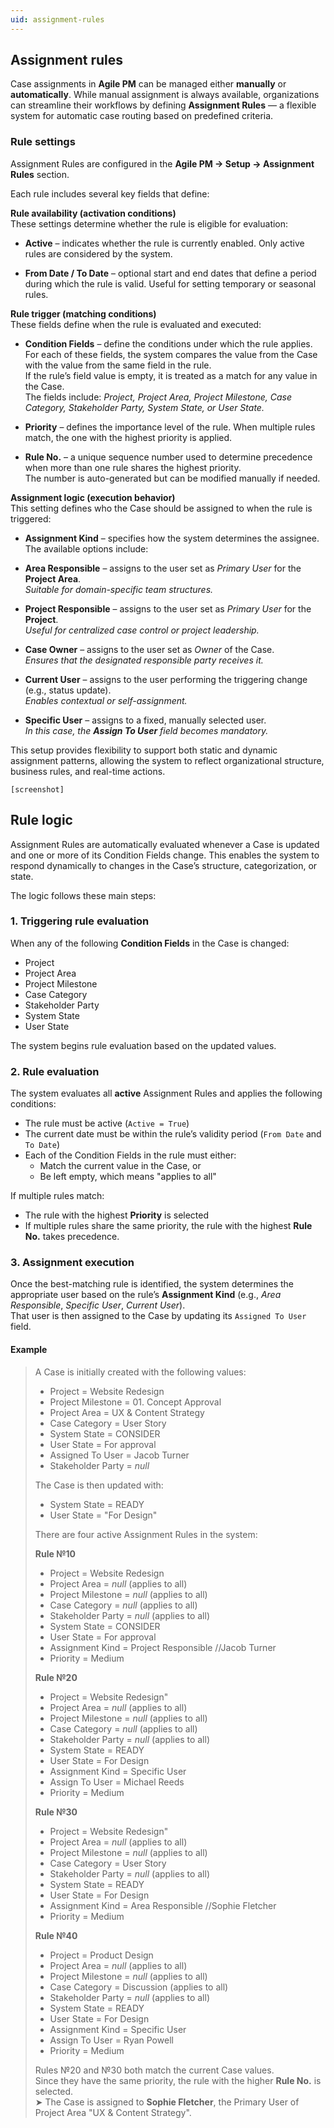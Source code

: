 ```yaml
---
uid: assignment-rules
---
```


## Assignment rules

Case assignments in **Agile PM** can be managed either **manually** or **automatically**. While manual assignment is always available, organizations can streamline their workflows by defining **Assignment Rules** — a flexible system for automatic case routing based on predefined criteria.


### Rule settings

Assignment Rules are configured in the **Agile PM → Setup → Assignment Rules** section.  

Each rule includes several key fields that define:

**Rule availability (activation conditions)** <br>
These settings determine whether the rule is eligible for evaluation:

- **Active** – indicates whether the rule is currently enabled. Only active rules are considered by the system.

- **From Date / To Date** – optional start and end dates that define a period during which the rule is valid. Useful for setting temporary or seasonal rules.


**Rule trigger (matching conditions)** <br>
These fields define when the rule is evaluated and executed:

- **Condition Fields** – define the conditions under which the rule applies.  
  For each of these fields, the system compares the value from the Case with the value from the same field in the rule.  
  If the rule’s field value is empty, it is treated as a match for any value in the Case.  
  The fields include: *Project, Project Area, Project Milestone, Case Category, Stakeholder Party, System State, or User State.*

- **Priority** – defines the importance level of the rule. When multiple rules match, the one with the highest priority is applied.

- **Rule No.** – a unique sequence number used to determine precedence when more than one rule shares the highest priority.  
  The number is auto-generated but can be modified manually if needed.


**Assignment logic (execution behavior)** <br>
This setting defines who the Case should be assigned to when the rule is triggered:

  - **Assignment Kind** – specifies how the system determines the assignee. The available options include:

  - **Area Responsible** – assigns to the user set as *Primary User* for the **Project Area**.  
    *Suitable for domain-specific team structures.*

  - **Project Responsible** – assigns to the user set as *Primary User* for the **Project**.  
    *Useful for centralized case control or project leadership.*

  - **Case Owner** – assigns to the user set as *Owner* of the Case.  
    *Ensures that the designated responsible party receives it.*

  - **Current User** – assigns to the user performing the triggering change (e.g., status update).  
    *Enables contextual or self-assignment.*

  - **Specific User** – assigns to a fixed, manually selected user.  
    *In this case, the **Assign To User** field becomes mandatory.*

This setup provides flexibility to support both static and dynamic assignment patterns, allowing the system to reflect organizational structure, business rules, and real-time actions.

`[screenshot]`


## Rule logic

Assignment Rules are automatically evaluated whenever a Case is updated and one or more of its Condition Fields change. This enables the system to respond dynamically to changes in the Case’s structure, categorization, or state.

The logic follows these main steps:

### 1. Triggering rule evaluation

When any of the following **Condition Fields** in the Case is changed:
- Project
- Project Area
- Project Milestone
- Case Category
- Stakeholder Party
- System State
- User State

The system begins rule evaluation based on the updated values.

### 2. Rule evaluation

The system evaluates all **active** Assignment Rules and applies the following conditions:
- The rule must be active (`Active = True`)
- The current date must be within the rule’s validity period (`From Date` and `To Date`)
- Each of the Condition Fields in the rule must either:
  - Match the current value in the Case, or
  - Be left empty, which means "applies to all"

If multiple rules match:
- The rule with the highest **Priority** is selected
- If multiple rules share the same priority, the rule with the highest **Rule No.** takes precedence.

### 3. Assignment execution

Once the best-matching rule is identified, the system determines the appropriate user based on the rule’s **Assignment Kind** (e.g., *Area Responsible*, *Specific User*, *Current User*).  
That user is then assigned to the Case by updating its `Assigned To User` field.

#### Example

> A Case is initially created with the following values:  
> - Project = Website Redesign
> - Project Milestone = 01. Concept Approval
> - Project Area = UX & Content Strategy
> - Case Category = User Story  
> - System State = CONSIDER
> - User State = For approval
> - Assigned To User = Jacob Turner
> - Stakeholder Party = *null*
>
> The Case is then updated with: 
> - System State = READY
> - User State = "For Design"
>
> There are four active Assignment Rules in the system:
>
> **Rule №10**  
> - Project = Website Redesign
> - Project Area = *null* (applies to all) 
> - Project Milestone = *null* (applies to all) 
> - Case Category = *null* (applies to all) 
> - Stakeholder Party = *null* (applies to all) 
> - System State = CONSIDER
> - User State = For approval
> - Assignment Kind = Project Responsible //Jacob Turner
> - Priority = Medium
>
>  **Rule №20**  
> - Project = Website Redesign"
> - Project Area = *null* (applies to all) 
> - Project Milestone = *null* (applies to all) 
> - Case Category = *null* (applies to all) 
> - Stakeholder Party = *null* (applies to all) 
> - System State = READY
> - User State = For Design
> - Assignment Kind = Specific User
> - Assign To User = Michael Reeds
> - Priority = Medium
>
>  **Rule №30**  
> - Project = Website Redesign"
> - Project Area = *null* (applies to all) 
> - Project Milestone = *null* (applies to all) 
> - Case Category = User Story 
> - Stakeholder Party = *null* (applies to all) 
> - System State = READY
> - User State = For Design
> - Assignment Kind = Area Responsible //Sophie Fletcher
> - Priority = Medium
>
> **Rule №40**  
> - Project = Product Design
> - Project Area = *null* (applies to all) 
> - Project Milestone = *null* (applies to all) 
> - Case Category = Discussion (applies to all) 
> - Stakeholder Party = *null* (applies to all) 
> - System State = READY
> - User State = For Design
> - Assignment Kind = Specific User
> - Assign To User = Ryan Powell
> - Priority = Medium
>
> Rules №20 and №30 both match the current Case values.  
> Since they have the same priority, the rule with the higher **Rule No.** is selected.  
> ➤ The Case is assigned to **Sophie Fletcher**, the Primary User of Project Area "UX & Content Strategy".
